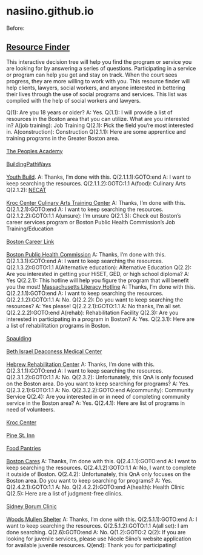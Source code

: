 # nasiino.github.io
Before: </div><h2 style=”text-allign:center;”><u>Resource Finder</u></h2> 
<p> This interactive decision tree will help you find the program or service you are looking for by answering a series of questions. Participating in a service or program can help you get and stay on track. When the court sees progress, they are more willing to work with you. This resource finder will help clients, lawyers, social workers, and anyone interested in bettering their lives through the use of social programs and services. This list was complied with the help of social workers and lawyers. </p>

Q(1): Are you 18 years or older?
A: Yes.
	Q(1.1): I will provide a list of resources in the Boston area that you can utilize. What are you interested in?
	A(job training): Job Training
		Q(2.1): Pick the field you’re most interested in.
		A(construction): Construction
			Q(2.1.1): Here are some apprentice and training programs in the Greater Boston area. <br><br><a href="https://www.peoplesacademyinc.org">The Peoples Academy</a> <br><br><a href="https://buildingpathwaysboston.org/programs/">BuildingPathWays</a><br><br><a href="http://www.youthbuildboston.org/new-programs/">Youth Build</a>. 
			A: Thanks, I’m done with this.
				Q(2.1.1.1):GOTO:end
			A: I want to keep searching the resources.
				Q(2.1.1.2):GOTO:1.1
		A(food): Culinary Arts
			Q(2.1.2): <a href="https://ne-cat.org/culinary-arts-job-training/">NECAT</a><br><br><a href="http://bostonkroc.salvationarmy.org/BostonKroc/Culinary/">Kroc Center Culinary Arts Training Center</a> 
			A: Thanks, I’m done with this.
				Q(2.1.2.1):GOTO:end
			A: I want to keep searching the resources.
				Q(2.1.2.2):GOTO:1.1
		A(unsure): I’m unsure
			Q(2.1.3): Check out Boston’s career services program or Boston Public Health Commission’s Job Training/Education<br><br><a href="https://www.bostoncareerlink.org/index.php?option=com_content&view=article&id=1&Itemid=2/">Boston Career Link</a><br><br><a href="http://www.bphc.org/whatwedo/homelessness/homeless-services/Pages/Job-Training-and-Education.aspx/">Boston Public Health Commission</a>
			A: Thanks, I’m done with this.
				Q(2.1.3.1):GOTO:end
			A: I want to keep searching the resources.
				Q(2.1.3.2):GOTO:1.1
	A(Alternative education): Alternative Education
		Q(2.2): Are you interested in getting your HiSET, GED, or high school diploma?
		A: Yes
			Q(2.2.1): This hotline will help you figure the program that will benefit you the most! <a href="http://massliteracyhotline.org/hotline//">Massachusetts Literacy Hotline</a>
			A: Thanks, I’m done with this.
				Q(2.2.1.1):GOTO:end
			A: I want to keep searching the resources.
				Q(2.2.1.2):GOTO:1.1
		A: No.
			Q(2.2.2): Do you want to keep searching the resources?
			A: Yes please!
				Q(2.2.2.1):GOTO:1.1
			A: No thanks, I’m all set.
				Q(2.2.2.2):GOTO:end
	A(rehab): Rehabilitation Facility
		Q(2.3): Are you interested in participating in a program in Boston?
		A: Yes.
			Q(2.3.1): Here are a list of rehabilitation programs in Boston. <br><br> <a href="http://spauldingrehab.org/locations/spaulding-rehabilitation-hospital/">Spaulding</a><br><br><a href="http://www.bidmc.org/Centers-and-Departments/Departments/Patient-And-Family-Care-Services/Rehabilitation-Services/Inpatient-Rehabilitation-Services.aspx/">Beth Israel Deaconess Medical Center</a><br><br><a href="http://www.hebrewseniorlife.org/rehab-services-boston/">Hebrew Rehabilitation Center</a>
			A: Thanks, I’m done with this.
				Q(2.3.1.1):GOTO:end
			A: I want to keep searching the resources.
				Q(2.3.1.2):GOTO:1.1
		A: No. 
			Q(2.3.2): Unfortunately, this QnA is only focused on the Boston area. Do you want to keep searching for programs?
			A: Yes.
				Q(2.3.2.1):GOTO:1.1
			A: No.
				Q(2.3.2.2):GOTO:end
	A(community): Community Service
		Q(2.4): Are you interested in or in need of completing community service in the Boston area?
		A: Yes.
			Q(2.4.1): Here are list of programs in need of volunteers. <br><br><a href="http://bostonkroc.salvationarmy.org/">Kroc Center</a><br><br><a href="http://www.pinestreetinn.org/">Pine St. Inn</a><br><br><a href="https://www.foodpantries.org/ci/ma-boston/">Food Pantries</a><br><br><a href="https://www.bostoncares.org/">Boston Cares</a>
			A: Thanks, I’m done with this.
				Q(2.4.1.1):GOTO:end
			A: I want to keep searching the resources.
				Q(2.4.1.2):GOTO:1.1
		A: No, I want to complete it outside of Boston.
			Q(2.4.2): Unfortunately, this QnA only focuses on the Boston area. Do you want to keep searching for programs?
			A: Yes.
				Q(2.4.2.1):GOTO:1.1
			A: No.
				Q(2.4.2.2):GOTO:end
	A(health): Health Clinic
		Q(2.5): Here are a list of judgment-free clinics. <br><br><a href="http://sidneyborum.org/care/">Sidney Borum Clinic</a><br><br><a href=http://www.bphc.org/whatwedo/homelessness/homeless-services/Pages/locations.aspx/>Woods Mullen Shelter</a>
		A: Thanks, I’m done with this.
			Q(2.5.1.1):GOTO:end
		A: I want to keep searching the resources.
			Q(2.5.1.2):GOTO:1.1
	A(all set): I am done searching.
		Q(2.6):GOTO:end
A: No.
	Q(1.2):GOTO:2
Q(2): If you are looking for juvenile services, please use Nicole Siino’s website application for available juvenile resources.
Q(end): Thank you for participating!

